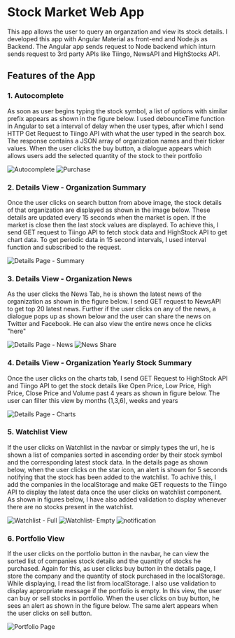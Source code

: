 # Stock Market Web App

This app allows the user to query an organzation and view its stock details. I developed this app with Angular Material as front-end and Node.js as Backend. The Angular app sends request to Node backend which inturn sends request to 3rd party APIs like Tiingo, NewsAPI and HighStocks API.

## Features of the App

### 1. Autocomplete 
As soon as user begins typing the stock symbol, a list of options with similar prefix appears as shown in the figure below. I used debounceTime function in Angular to set a interval of delay when the user types, after which I send HTTP Get Request to Tiingo API with what the user typed in the search box. The response contains a JSON array of organization names and their ticker values. When the user clicks the buy button, a dialogue appears which allows users add the selected quantity of the stock to their portfolio 

![Autocomplete](https://user-images.githubusercontent.com/40236708/108006338-0ee8d800-6fb0-11eb-8ad6-bcacb3c483ac.JPG)
![Purchase](https://user-images.githubusercontent.com/40236708/108013365-63944f00-6fc0-11eb-9bf7-694fc43020d7.JPG)

### 2. Details View - Organization Summary
Once the user clicks on search button from above image, the stock details of that organization are displayed as shown in the image below. These details are updated every 15 seconds when the market is open. If the market is close then the last stock values are displayed. To achieve this, I send GET request to Tiingo API to fetch stock data and HighStock API to get chart data. To get periodic data in 15 second intervals, I used interval function and subscribed to the request.     

![Details Page - Summary](https://user-images.githubusercontent.com/40236708/108007532-1362c000-6fb3-11eb-86a2-6bde738622a8.JPG)


### 3. Details View - Organization News

As the user clicks the News Tab, he is shown the latest news of the organization as shown in the figure below. I send GET request to NewsAPI to get top 20 latest news. Further if the user clicks on any of the news, a dialogue pops up as shown below and the user can share the news on Twitter and Facebook. He can also view the entire news once he clicks "here"

![Details Page - News](https://user-images.githubusercontent.com/40236708/108009214-11026500-6fb7-11eb-9655-13d742a7351b.JPG)
![News Share](https://user-images.githubusercontent.com/40236708/108008738-ea8ffa00-6fb5-11eb-81fe-a3289b0389cf.JPG)

### 4. Details View - Organization Yearly Stock Summary

Once the user clicks on the charts tab, I send GET Request to HighStock API and Tiingo API to get the stock details like Open Price, Low Price, High Price, Close Price and Volume past 4 years as shown in figure below. The user can filter this view by months (1,3,6), weeks and years

![Details Page - Charts](https://user-images.githubusercontent.com/40236708/108009558-d8af5680-6fb7-11eb-9c02-d1f9cf26370b.JPG)

### 5. Watchlist View
If the user clicks on Watchlist in the navbar or simply types the url, he is shown a list of companies sorted in ascending order by their stock symbol and the corresponding latest stock data. In the details page as shown below, when the user clicks on the star icon, an alert is shown for 5 seconds notifying that the stock has been added to the watchlist. To achive this, I add the companies in the localStorage and make GET requests to the Tiingo API to display the latest data once the user clicks on watchlist component. As shown in figures below, I have also added validation to display whenever there are no stocks present in the watchlist.  

![Watchlist - Full](https://user-images.githubusercontent.com/40236708/108014085-f97ca980-6fc1-11eb-94f3-caa3c4cd6c0a.JPG)
![Watchlist- Empty](https://user-images.githubusercontent.com/40236708/108014924-e4087f00-6fc3-11eb-8608-ecddd4d485c7.JPG)
![notification](https://user-images.githubusercontent.com/40236708/108015654-8d03a980-6fc5-11eb-81e5-fc521a32072c.JPG)

### 6. Portfolio View
If the user clicks on the portfolio button in the navbar, he can view the sorted list of companies stock details and the quantity of stocks he purchased. Again for this, as user clicks buy button in the details page, I store the company and the quantity of stock purchased in the localStorage. While displaying, I read the list from localStorage. I also use validation to display appropriate message if the portfolio is empty. In this view, the user can buy or sell stocks in portfolio. When the user clicks on buy button, he sees an alert as shown in the figure below. The same alert appears when the user clicks on sell button.

![Portfolio Page](https://user-images.githubusercontent.com/40236708/108019223-9e04e880-6fce-11eb-89a0-a115eb048ec0.JPG)


